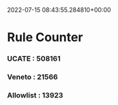 2022-07-15 08:43:55.284810+00:00
# Rule Counter 
 ### UCATE : 508161

 ### Veneto : 21566

 ### Allowlist : 13923